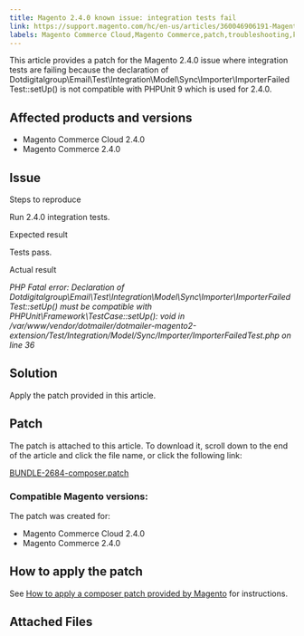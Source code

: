 ```yaml
---
title: Magento 2.4.0 known issue: integration tests fail
link: https://support.magento.com/hc/en-us/articles/360046906191-Magento-2-4-0-known-issue-integration-tests-fail
labels: Magento Commerce Cloud,Magento Commerce,patch,troubleshooting,known issues,2.4.0,integration tests,dotdigital
---
```


This article provides a patch for the Magento 2.4.0 issue where integration tests are failing because the declaration of Dotdigitalgroup\Email\Test\Integration\Model\Sync\Importer\ImporterFailedTest::setUp() is not compatible with PHPUnit 9 which is used for 2.4.0. 

 Affected products and versions
------------------------------

 
 * Magento Commerce Cloud 2.4.0
 * Magento Commerce 2.4.0
 
 Issue
-----

 Steps to reproduce

 Run 2.4.0 integration tests.

 Expected result 

 Tests pass.

 Actual result

 *PHP Fatal error: Declaration of Dotdigitalgroup\Email\Test\Integration\Model\Sync\Importer\ImporterFailedTest::setUp() must be compatible with PHPUnit\Framework\TestCase::setUp(): void in /var/www/vendor/dotmailer/dotmailer-magento2-extension/Test/Integration/Model/Sync/Importer/ImporterFailedTest.php on line 36*

 Solution
--------

 Apply the patch provided in this article.

 Patch
-----

 The patch is attached to this article. To download it, scroll down to the end of the article and click the file name, or click the following link:

 [BUNDLE-2684-composer.patch](https://support.magento.com/hc/en-us/article_attachments/360063994752/BUNDLE-2684-composer.patch)

 ### Compatible Magento versions:

 The patch was created for:

 
 * Magento Commerce Cloud 2.4.0
 * Magento Commerce 2.4.0
 
 How to apply the patch
----------------------

 See [How to apply a composer patch provided by Magento](https://support.magento.com/hc/en-us/articles/360028367731) for instructions.

 Attached Files
--------------


